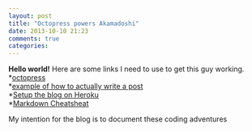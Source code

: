 ```yaml
---
layout: post
title: "Octopress powers Akamadoshi"
date: 2013-10-10 21:23
comments: true
categories: 
---
```

**Hello world!**
Here are some links I need to use to get this guy working.  
*[octopress]( http://octopress.org/ )  
*[example of how to actually write a post](http://labs.grupow.com/blog/2012/01/30/start-blogging-with-octopress)  
*[Setup the blog on Heroku](http://neverstopbuilding.net/how-to-create-a-blog-with-octopress-on-heroku/)  
*[Markdown Cheatsheat](https://github.com/adam-p/markdown-here/wiki/Markdown-Cheatsheet)  

My intention for the blog is to document these coding adventures  


